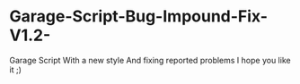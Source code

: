 # Garage-Script-Bug-Impound-Fix-V1.2-
Garage Script With a new style And fixing reported problems I hope you like it ;)

